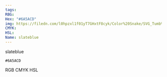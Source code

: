 ```yaml
---
tags:
RBG:
Hex: "#6A5ACD"
img: https://filedn.com/l0hpzxl1f01yT7GHxtF8cyk/Color%20Snake/SVG_Tumb%20Mass%20No%20Name/#6A5ACD.svg
CMYK:
HSL:
Name: slateblue
---
```

slateblue
```palette
#6A5ACD
```
RGB
CMYK
HSL